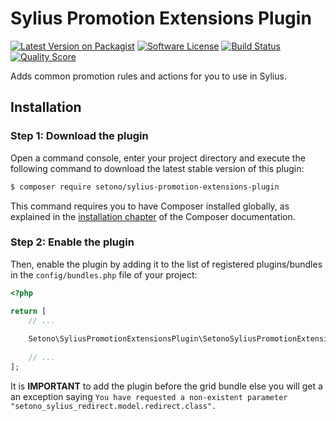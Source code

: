 # Sylius Promotion Extensions Plugin

[![Latest Version on Packagist][ico-version]][link-packagist]
[![Software License][ico-license]](LICENSE)
[![Build Status][ico-travis]][link-travis]
[![Quality Score][ico-code-quality]][link-code-quality]

Adds common promotion rules and actions for you to use in Sylius.

## Installation

### Step 1: Download the plugin

Open a command console, enter your project directory and execute the following command to download the latest stable version of this plugin:

```bash
$ composer require setono/sylius-promotion-extensions-plugin
```

This command requires you to have Composer installed globally, as explained in the [installation chapter](https://getcomposer.org/doc/00-intro.md) of the Composer documentation.


### Step 2: Enable the plugin

Then, enable the plugin by adding it to the list of registered plugins/bundles
in the `config/bundles.php` file of your project:

```php
<?php

return [
    // ...
    
    Setono\SyliusPromotionExtensionsPlugin\SetonoSyliusPromotionExtensionsPlugin::class => ['all' => true],
    
    // ...
];
```

It is **IMPORTANT** to add the plugin before the grid bundle else you will get a an exception saying `You have requested a non-existent parameter "setono_sylius_redirect.model.redirect.class".`

[ico-version]: https://img.shields.io/packagist/v/setono/sylius-promotion-extensions-plugin.svg?style=flat-square
[ico-license]: https://img.shields.io/badge/license-MIT-brightgreen.svg?style=flat-square
[ico-travis]: https://img.shields.io/travis/Setono/SyliusPromotionExtensionsPlugin/master.svg?style=flat-square
[ico-code-quality]: https://img.shields.io/scrutinizer/g/Setono/SyliusPromotionExtensionsPlugin.svg?style=flat-square

[link-packagist]: https://packagist.org/packages/setono/sylius-promotion-extensions-plugin
[link-travis]: https://travis-ci.org/Setono/SyliusPromotionExtensionsPlugin
[link-code-quality]: https://scrutinizer-ci.com/g/Setono/SyliusPromotionExtensionsPlugin

